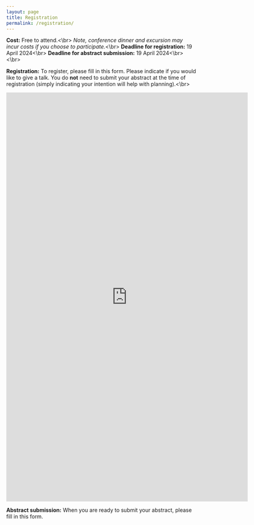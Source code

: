 ```yaml
---
layout: page
title: Registration
permalink: /registration/
---
```

**Cost:** Free to attend.<\br>
*Note, conference dinner and excursion may incur costs if you choose to participate.*<\br>
**Deadline for registration:** 19 April 2024<\br>
**Deadline for abstract submission:** 19 April 2024<\br><\br>

**Registration:** To register, please fill in this form. Please indicate if you would like to give a talk. You do **not** need to submit your abstract at the time of registration (simply indicating your intention will help with planning).<\br>

<iframe src="https://docs.google.com/forms/d/e/1FAIpQLSc9-YZZRIP-V7EheBbGL_-QCK84go9AmLRjYaRYzhY-uIswig/viewform?embedded=true" width="640" height="1082" frameborder="0" marginheight="0" marginwidth="0">Loading…</iframe>

**Abstract submission:** When you are ready to submit your abstract, please fill in this form.

